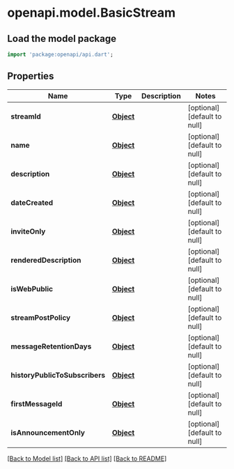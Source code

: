 # openapi.model.BasicStream

## Load the model package
```dart
import 'package:openapi/api.dart';
```

## Properties
Name | Type | Description | Notes
------------ | ------------- | ------------- | -------------
**streamId** | [**Object**](.md) |  | [optional] [default to null]
**name** | [**Object**](.md) |  | [optional] [default to null]
**description** | [**Object**](.md) |  | [optional] [default to null]
**dateCreated** | [**Object**](.md) |  | [optional] [default to null]
**inviteOnly** | [**Object**](.md) |  | [optional] [default to null]
**renderedDescription** | [**Object**](.md) |  | [optional] [default to null]
**isWebPublic** | [**Object**](.md) |  | [optional] [default to null]
**streamPostPolicy** | [**Object**](.md) |  | [optional] [default to null]
**messageRetentionDays** | [**Object**](.md) |  | [optional] [default to null]
**historyPublicToSubscribers** | [**Object**](.md) |  | [optional] [default to null]
**firstMessageId** | [**Object**](.md) |  | [optional] [default to null]
**isAnnouncementOnly** | [**Object**](.md) |  | [optional] [default to null]

[[Back to Model list]](../README.md#documentation-for-models) [[Back to API list]](../README.md#documentation-for-api-endpoints) [[Back to README]](../README.md)


